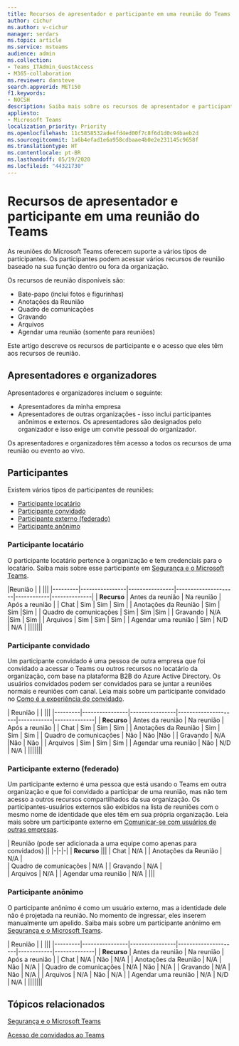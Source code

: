 ```yaml
---
title: Recursos de apresentador e participante em uma reunião do Teams
author: cichur
ms.author: v-cichur
manager: serdars
ms.topic: article
ms.service: msteams
audience: admin
ms.collection:
- Teams_ITAdmin_GuestAccess
- M365-collaboration
ms.reviewer: dansteve
search.appverid: MET150
f1.keywords:
- NOCSH
description: Saiba mais sobre os recursos de apresentador e participante em uma reunião do Teams.
appliesto:
- Microsoft Teams
localization_priority: Priority
ms.openlocfilehash: 11c5858532ade4fd4ed00f7c8f6d1d0c94baeb2d
ms.sourcegitcommit: 1a6b4efad1e6a958cdbaae4b0e2e231145c9658f
ms.translationtype: HT
ms.contentlocale: pt-BR
ms.lasthandoff: 05/19/2020
ms.locfileid: "44321730"
---
```

<a name="presenter-and-participant-capabilities-in-a-teams-meeting"></a>Recursos de apresentador e participante em uma reunião do Teams
======================================================

As reuniões do Microsoft Teams oferecem suporte a vários tipos de participantes. Os participantes podem acessar vários recursos de reunião baseado na sua função dentro ou fora da organização.

Os recursos de reunião disponíveis são:

- Bate-papo (inclui fotos e figurinhas)
- Anotações da Reunião
- Quadro de comunicações
- Gravando
- Arquivos
- Agendar uma reunião (somente para reuniões)

Este artigo descreve os recursos de participante e o acesso que eles têm aos recursos de reunião.

## <a name="presenters-and-organizers"></a>Apresentadores e organizadores

Apresentadores e organizadores incluem o seguinte:

- Apresentadores da minha empresa
- Apresentadores de outras organizações - isso inclui participantes anônimos e externos. Os apresentadores são designados pelo organizador e isso exige um convite pessoal do organizador.

Os apresentadores e organizadores têm acesso a todos os recursos de uma reunião ou evento ao vivo.

## <a name="participants"></a>Participantes

Existem vários tipos de participantes de reuniões:

- [Participante locatário](#in-tenant-participant)
- [Participante convidado](#guest-participant)
- [Participante externo (federado)](#external-federated-participant)
- [Participante anônimo](#anonymous-participant)

### <a name="in-tenant-participant"></a>Participante locatário

O participante locatário pertence à organização e tem credenciais para o locatário. Saiba mais sobre esse participante em [Segurança e o Microsoft Teams](teams-security-guide.md#participant-types).

|Reunião  |  | |||
|---------|----------------|----------------|---------------------|------------|--------------|
| **Recurso**        | Antes da reunião | Na reunião | Após a reunião |
| Chat | Sim | Sim | Sim |
| Anotações da Reunião | Sim | Sim |Sim |
| Quadro de comunicações | Sim | Sim |Sim |
| Gravando | N/A |Sim | Sim |
| Arquivos | Sim | Sim | Sim |
| Agendar uma reunião | Sim | N/D | N/A |
|||||||

### <a name="guest-participant"></a>Participante convidado

Um participante convidado é uma pessoa de outra empresa que foi convidado a acessar o Teams ou outros recursos no locatário da organização, com base na plataforma B2B do Azure Active Directory. Os usuários convidados podem ser convidados para se juntar a reuniões normais e reuniões com canal. Leia mais sobre um participante convidado no [Como é a experiência do convidado](guest-experience.md#comparison-of-team-member-and-guest-capabilities).

| Reunião |  | |||
|---------|----------------|----------------|---------------------|------------|--------------|
| **Recurso**        | Antes da reunião | Na reunião | Após a reunião |
| Chat | Sim | Sim | Sim |
| Anotações da Reunião | Sim | Sim | Sim |
| Quadro de comunicações | Não | Não |Não |
| Gravando | N/A |Não | Não |
| Arquivos | Sim | Sim | Sim |
| Agendar uma reunião | Não | N/D | N/A |
|||||||

### <a name="external-federated-participant"></a>Participante externo (federado)

Um participante externo é uma pessoa que está usando o Teams em outra organização e que foi convidado a participar de uma reunião, mas não tem acesso a outros recursos compartilhados da sua organização. Os participantes-usuários externos são exibidos na lista de reuniões com o mesmo nome de identidade que eles têm em sua própria organização. Leia mais sobre um participante externo em [Comunicar-se com usuários de outras empresas](communicate-with-users-from-other-organizations.md#external-access).

| Reunião (pode ser adicionada a uma equipe como apenas para convidados) ||
|-|-|-|
| **Recurso** |||
| Chat | N/A |
| Anotações da Reunião | N/A |  
| Quadro de comunicações | N/A |
| Gravando | N/A |  
| Arquivos | N/A |
| Agendar uma reunião | N/A |
|||

### <a name="anonymous-participant"></a>Participante anônimo

O participante anônimo é como um usuário externo, mas a identidade dele não é projetada na reunião. No momento de ingressar, eles inserem manualmente um apelido. Saiba mais sobre um participante anônimo em [Segurança e o Microsoft Teams](teams-security-guide.md#participant-types).

| Reunião  | | |||
|---------|----------------|----------------|---------------------|------------|--------------|
| **Recurso**        | Antes da reunião | Na reunião | Após a reunião |
| Chat | N/A | Não | N/A |
| Anotações da Reunião | N/A | Não | N/A |
| Quadro de comunicações | N/A | Não | N/A |
| Gravando | N/A | Não | N/A |
| Arquivos | N/A | Não | N/A |
| Agendar uma reunião | N/A | N/D | N/A |
|||||||

## <a name="related-topics"></a>Tópicos relacionados

[Segurança e o Microsoft Teams](teams-security-guide.md)

[Acesso de convidados ao Teams](guest-access.md)
